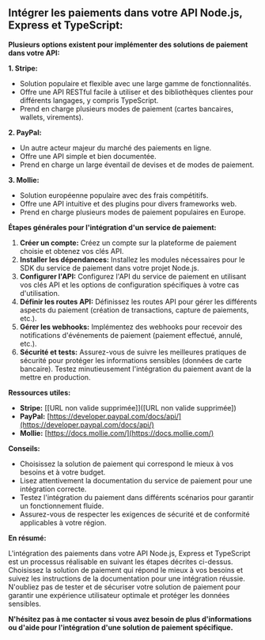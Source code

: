 ## Intégrer les paiements dans votre API Node.js, Express et TypeScript:

**Plusieurs options existent pour implémenter des solutions de paiement dans votre API:**

**1. Stripe:**

- Solution populaire et flexible avec une large gamme de fonctionnalités.
- Offre une API RESTful facile à utiliser et des bibliothèques clientes pour différents langages, y compris TypeScript.
- Prend en charge plusieurs modes de paiement (cartes bancaires, wallets, virements).

**2. PayPal:**

- Un autre acteur majeur du marché des paiements en ligne.
- Offre une API simple et bien documentée.
- Prend en charge un large éventail de devises et de modes de paiement.

**3. Mollie:**

- Solution européenne populaire avec des frais compétitifs.
- Offre une API intuitive et des plugins pour divers frameworks web.
- Prend en charge plusieurs modes de paiement populaires en Europe.

**Étapes générales pour l'intégration d'un service de paiement:**

1. **Créer un compte:** Créez un compte sur la plateforme de paiement choisie et obtenez vos clés API.
2. **Installer les dépendances:** Installez les modules nécessaires pour le SDK du service de paiement dans votre projet Node.js.
3. **Configurer l'API:** Configurez l'API du service de paiement en utilisant vos clés API et les options de configuration spécifiques à votre cas d'utilisation.
4. **Définir les routes API:** Définissez les routes API pour gérer les différents aspects du paiement (création de transactions, capture de paiements, etc.).
5. **Gérer les webhooks:** Implémentez des webhooks pour recevoir des notifications d'événements de paiement (paiement effectué, annulé, etc.).
6. **Sécurité et tests:** Assurez-vous de suivre les meilleures pratiques de sécurité pour protéger les informations sensibles (données de carte bancaire). Testez minutieusement l'intégration du paiement avant de la mettre en production.

**Ressources utiles:**

- **Stripe:** [[URL non valide supprimée]]([URL non valide supprimée])
- **PayPal:** [https://developer.paypal.com/docs/api/](https://developer.paypal.com/docs/api/)
- **Mollie:** [https://docs.mollie.com/](https://docs.mollie.com/)

**Conseils:**

- Choisissez la solution de paiement qui correspond le mieux à vos besoins et à votre budget.
- Lisez attentivement la documentation du service de paiement pour une intégration correcte.
- Testez l'intégration du paiement dans différents scénarios pour garantir un fonctionnement fluide.
- Assurez-vous de respecter les exigences de sécurité et de conformité applicables à votre région.

**En résumé:**

L'intégration des paiements dans votre API Node.js, Express et TypeScript est un processus réalisable en suivant les étapes décrites ci-dessus. Choisissez la solution de paiement qui répond le mieux à vos besoins et suivez les instructions de la documentation pour une intégration réussie. N'oubliez pas de tester et de sécuriser votre solution de paiement pour garantir une expérience utilisateur optimale et protéger les données sensibles.

**N'hésitez pas à me contacter si vous avez besoin de plus d'informations ou d'aide pour l'intégration d'une solution de paiement spécifique.**
